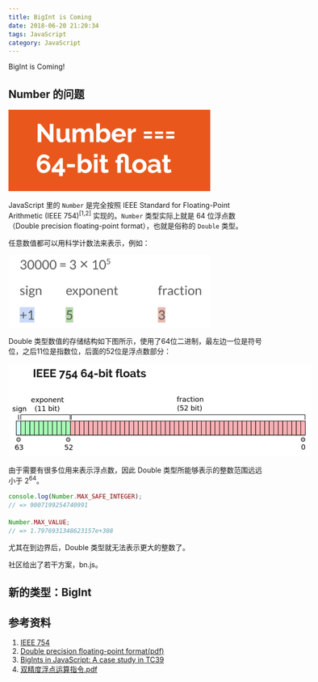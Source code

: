 ```yaml
---
title: BigInt is Coming
date: 2018-06-20 21:20:34
tags: JavaScript
category: JavaScript
---
```


BigInt is Coming!

<!-- more -->

## Number 的问题

<img src="/images/2018/06/js-number.jpg" style="max-width: 400px;">

JavaScript 里的 `Number` 是完全按照 IEEE Standard for Floating-Point Arithmetic (IEEE 754)<sup>[1,2]</sup> 实现的。`Number` 类型实际上就是 64 位浮点数（Double precision floating-point format），也就是俗称的 `Double` 类型。

任意数值都可以用科学计数法来表示，例如：

<img src="/images/2018/06/scientific-notation.png" style="max-width: 400px;">

Double 类型数值的存储结构如下图所示，使用了64位二进制，最左边一位是符号位，之后11位是指数位，后面的52位是浮点数部分：

<img src="/images/2018/06/ieee-double-64.jpeg" style="max-width: 600px;">

由于需要有很多位用来表示浮点数，因此 Double 类型所能够表示的整数范围远远小于 2<sup>64</sup>。

```javascript
console.log(Number.MAX_SAFE_INTEGER);
// => 9007199254740991

Number.MAX_VALUE;
// => 1.7976931348623157e+308
```

尤其在到边界后，Double 类型就无法表示更大的整数了。

社区给出了若干方案，bn.js。

## 新的类型：BigInt

## 参考资料

1. [IEEE 754](https://en.wikipedia.org/wiki/IEEE_754)
2. [Double precision floating-point format(pdf)](/files/2018/06/Double-precision-floating-point-format-Wikipedia.pdf)
3. [BigInts in JavaScript: A case study in TC39](https://docs.google.com/presentation/d/1apPbAiv_-mJF35P31IjaII8UA6TwSynCA_zhfDEmgOE/edit#slide=id.p)
4. [双精度浮点运算指令.pdf](/files/2018/06/双精度浮点运算指令.pdf)
